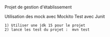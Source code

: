 Projet de gestion d'établissement

Utilisation des mock avec Mockito
Test avec Junit


    1) Utiliser une jdk 15 pour le projet
    2) lancé les test du projet :  mvn test 
   
